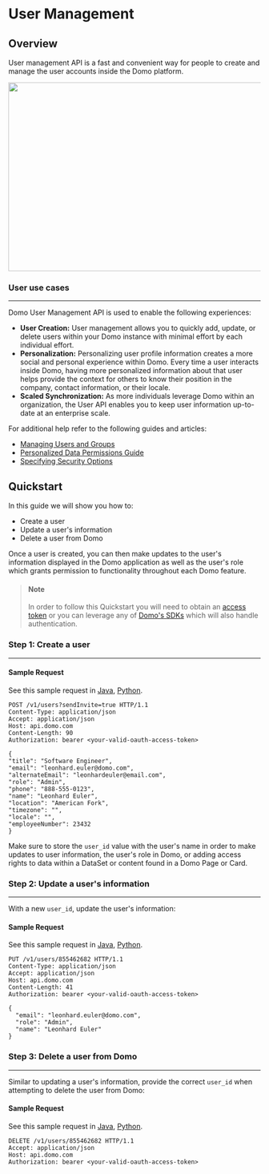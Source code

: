 # User Management

## Overview

User management API is a fast and convenient way for people to create and manage the user accounts inside the Domo platform.

<a href="https://s3.amazonaws.com/development.domo.com/wp-content/uploads/2017/07/03123012/UserProfile.png"><img class="aligncenter size-full wp-image-3174" src="https://s3.amazonaws.com/development.domo.com/wp-content/uploads/2017/07/03123012/UserProfile.png" alt="" width="800" height="377" /></a>

### User use cases
---
Domo User Management API is used to enable the following experiences:

- **User Creation:** User management allows you to quickly add, update, or delete users within your Domo instance with minimal effort by each individual effort.
- **Personalization:** Personalizing user profile information creates a more social and personal experience within Domo. Every time a user interacts inside Domo, having more personalized information about that user helps provide the context for others to know their position in the company, contact information, or their locale.
- **Scaled Synchronization:** As more individuals leverage Domo within an organization, the User API enables you to keep user information up-to-date at an enterprise scale.

For additional help refer to the following guides and articles:

 - [Managing Users and Groups](https://knowledge.domo.com/Administer/Managing_Users_and_Groups)
 - [Personalized Data Permissions Guide](https://knowledge.domo.com/Connect/Personalized_Data_Permissions_(PDP))
 - [Specifying Security Options](https://knowledge.domo.com/Administer/Specifying_Security_Options)


## Quickstart

In this guide we will show you how to:
- Create a user
- Update a user's information
- Delete a user from Domo

Once a user is created, you can then make updates to the user's information displayed in the Domo application as well as the user's role which grants permission to functionality throughout each Domo feature.

<!-- theme: info -->

> #### Note
> In order to follow this Quickstart you will need to obtain an [access token](../API-Reference/Embed-APIs/Embed-Token-API.yaml#quickstart) or you can leverage any of [Domo's SDKs](../Getting-Started/sdks.md) which will also handle authentication.

### Step 1: Create a user
---

#### Sample Request

See this sample request in [Java](https://github.com/domoinc/domo-java-sdk/tree/master/domo-java-sdk-all/src/test/java/com/domo/sdk/users/CreateExample.java), [Python](https://github.com/domoinc/domo-python-sdk/blob/master/examples/user.py).

 ```HTTP
POST /v1/users?sendInvite=true HTTP/1.1
Content-Type: application/json
Accept: application/json
Host: api.domo.com
Content-Length: 90
Authorization: bearer <your-valid-oauth-access-token>

{
"title": "Software Engineer",
"email": "leonhard.euler@domo.com",
"alternateEmail": "leonhardeuler@email.com",
"role": "Admin",
"phone": "888-555-0123",
"name": "Leonhard Euler",
"location": "American Fork",
"timezone": "",
"locale": "",
"employeeNumber": 23432
}
```

Make sure to store the `user_id` value with the user's name in order to make updates to user information, the user's role in Domo, or adding access rights to data within a DataSet or content found in a Domo Page or Card.

### Step 2: Update a user's information
---
With a new `user_id`, update the user's information:

#### Sample Request

See this sample request in [Java](https://github.com/domoinc/domo-java-sdk/tree/master/domo-java-sdk-all/src/test/java/com/domo/sdk/users/UpdateExample.java), [Python](https://github.com/domoinc/domo-python-sdk/blob/master/examples/user.py).

```HTTP
PUT /v1/users/855462682 HTTP/1.1
Content-Type: application/json
Accept: application/json
Host: api.domo.com
Content-Length: 41
Authorization: bearer <your-valid-oauth-access-token>

{
  "email": "leonhard.euler@domo.com",
  "role": "Admin",
  "name": "Leonhard Euler"
}
```

### Step 3: Delete a user from Domo
---
Similar to updating a user's information, provide the correct `user_id` when attempting to delete the user from Domo:

#### Sample Request

See this sample request in [Java](https://github.com/domoinc/domo-java-sdk/tree/master/domo-java-sdk-all/src/test/java/com/domo/sdk/users/DeleteExample.java), [Python](https://github.com/domoinc/domo-python-sdk/blob/master/examples/user.py).

```HTTP
DELETE /v1/users/855462682 HTTP/1.1
Accept: application/json
Host: api.domo.com
Authorization: bearer <your-valid-oauth-access-token>
```


